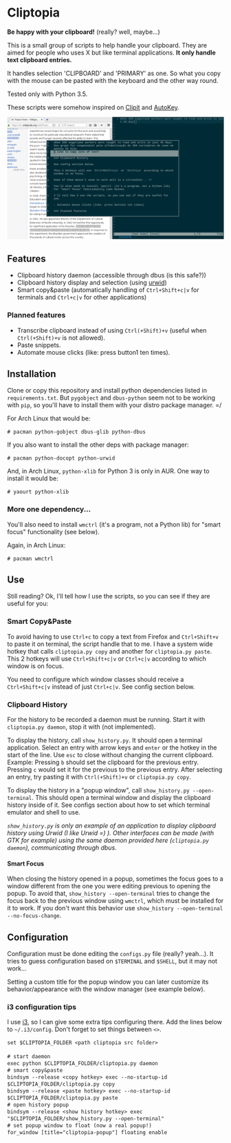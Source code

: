# Cliptopia

**Be happy with your clipboard!** (really? well, maybe...)

This is a small group of scripts to help handle your clipboard.
They are aimed for people who uses X but like terminal applications.
**It only handle text clipboard entries.**

It handles selection 'CLIPBOARD' and 'PRIMARY' as one.
So what you copy with the mouse can be pasted with the keyboard and the other way round.

Tested only with Python 3.5.


These scripts were somehow inspired on [Clipit](https://github.com/shantzu/ClipIt) and [AutoKey](https://github.com/guoci/autokey-py3).

![Screenshot: show_history popup opened](https://raw.githubusercontent.com/andresmrm/cliptopia/master/img/example.png)

## Features

- Clipboard history daemon (accessible through dbus (is this safe?))
- Clipboard history display and selection (using [urwid](http://urwid.org))
- Smart copy&paste (automatically handling of `Ctrl+Shift+c|v` for terminals and `Ctrl+c|v` for other applications)

### Planned features

- Transcribe clipboard instead of using `Ctrl(+Shift)+v` (useful when `Ctrl(+Shift)+v` is not allowed).
- Paste snippets.
- Automate mouse clicks (like: press button1 ten times).

## Installation

Clone or copy this repository and install python dependencies listed in `requirements.txt`.
But `pygobject` and `dbus-python` seem not to be working with `pip`, so you'll have to install them with your distro package manager. =/

For Arch Linux that would be:

    # pacman python-gobject dbus-glib python-dbus
    
If you also want to install the other deps with package manager:
    
    # pacman python-docopt python-urwid
    
And, in Arch Linux, `python-xlib` for Python 3 is only in AUR.
One way to install it would be:

    # yaourt python-xlib
    
    
### More one dependency...

You'll also need to install `wmctrl` (it's a program, not a Python lib) for "smart focus" functionality (see below).

Again, in Arch Linux:

    # pacman wmctrl

## Use

Still reading?
Ok, I'll tell how I use the scripts, so you can see if they are useful for you:

### Smart Copy&Paste

To avoid having to use `Ctrl+c` to copy a text from Firefox and `Ctrl+Shift+v` to paste it on terminal, the script handle that to me.
I have a system wide hotkey that calls `cliptopia.py copy` and another for `cliptopia.py paste`.
This 2 hotkeys will use `Ctrl+Shift+c|v` or `Ctrl+c|v` according to which window is on focus.

You need to configure which window classes should receive a `Ctrl+Shift+c|v` instead of just `Ctrl+c|v`.
See config section below.

### Clipboard History

For the history to be recorded a daemon must be running.
Start it with `cliptopia.py daemon`, stop it with (not implemented).

To display the history, call `show_history.py`.
It should open a terminal application.
Select an entry with arrow keys and `enter` or the hotkey in the start of the line.
Use `esc` to close without changing the current clipboard.
Example: Pressing `b` should set the clipboard for the previous entry. Pressing `c` would set it for the previous to the previous entry.
After selecting an entry, try pasting it with `Ctrl(+Shift)+v` or `cliptopia.py copy`.

To display the history in a "popup window", call `show_history.py --open-terminal`.
This should open a terminal window and display the clipboard history inside of it.
See configs section about how to set which terminal emulator and shell to use.

*`show_history.py` is only an example of an application to display clipboard history using Urwid (I like Urwid =) ). Other interfaces can be made (with GTK for example) using the same daemon provided here (`cliptopia.py daemon`), communicating through dbus.*

#### Smart Focus

When closing the history opened in a popup, sometimes the focus goes to a window different from the one you were editing previous to opening the popup.
To avoid that, `show_history --open-terminal` tries to change the focus back to the previous window using `wmctrl`, which must be installed for it to work.
If you don't want this behavior use `show_history --open-terminal --no-focus-change`.


## Configuration

Configuration must be done editing the `configs.py` file (really? yeah...).
It tries to guess configuration based on `$TERMINAL` and `$SHELL`, but it may not work...

Setting a custom title for the popup window you can later customize its behavior/appearance with the window manager (see example below).

### i3 configuration tips

I use [i3](https://i3wm.org), so I can give some extra tips configuring there.
Add the lines below to `~/.i3/config`. Don't forget to set things between `<>`.

    set $CLIPTOPIA_FOLDER <path cliptopia src folder>

    # start daemon
    exec python $CLIPTOPIA_FOLDER/cliptopia.py daemon
    # smart copy&paste
    bindsym --release <copy hotkey> exec --no-startup-id $CLIPTOPIA_FOLDER/cliptopia.py copy
    bindsym --release <paste hotkey> exec --no-startup-id $CLIPTOPIA_FOLDER/cliptopia.py paste
    # open history popup
    bindsym --release <show history hotkey> exec "$CLIPTOPIA_FOLDER/show_history.py --open-terminal"
    # set popup window to float (now a real popup!)
    for_window [title="cliptopia-popup"] floating enable
